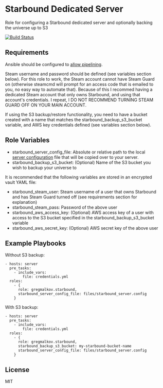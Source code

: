 Starbound Dedicated Server
==========================

Role for configuring a Starbound dedicated server and optionally backing the universe up to S3

[![Build Status](https://travis-ci.org/Shplorf/ansible-starbound.svg?branch=master)](https://travis-ci.org/Shplorf/ansible-starbound)

Requirements
------------

Ansible should be configured to [allow pipelining](https://docs.ansible.com/ansible/intro_configuration.html#pipelining).

Steam username and password should be defined (see variables section below).
For this role to work, the Steam account cannot have Steam Guard on (otherwise steamcmd will prompt for an access code that is emailed to you, no easy way to automate that). Because of this I recommed having a dedicated Steam account that only owns Starbound, and using that account's credentials. I repeat, I DO NOT RECOMMEND TURNING STEAM GUARD OFF ON YOUR MAIN ACCOUNT.

If using the S3 backup/restore functionality, you need to have a bucket created with a name that matches the starbound_backup_s3_bucket variable, and AWS key credentials defined (see variables section below).

Role Variables
--------------
- starbound_server_config_file: Absolute or relative path to the local [server configuration](http://starbound.gamepedia.com/Starbound.config) file that will be copied over to your server.
- starbound_backup_s3_bucket: (Optional) Name of the S3 bucket you wish to backup your universe to

It is recommended that the following variables are stored in an encrypted vault YAML file:
- starbound_steam_user: Steam username of a user that owns Starbound and has Steam Guard turned off (see requirements section for explanation)
- starbound_steam_pass: Password of the above user
- starbound_aws_access_key: (Optional) AWS access key of a user with access to the S3 bucket specified in the starbound_backup_s3_bucket variable
- starbound_aws_secret_key: (Optional) AWS secret key of the above user

Example Playbooks
-----------------

Without S3 backup:
```
- hosts: server
  pre_tasks:
    - include_vars:
        file: credentials.yml
  roles:
    - {
      role: gregmalkov.starbound,
      starbound_server_config_file: files/starbound_server.config
    }
```
With S3 backup:
```
- hosts: server
  pre_tasks:
    - include_vars:
        file: credentials.yml
  roles:
    - {
      role: gregmalkov.starbound,
      starbound_backup_s3_bucket: my-starbound-bucket-name
      starbound_server_config_file: files/starbound_server.config
    }
```
License
-------

MIT
